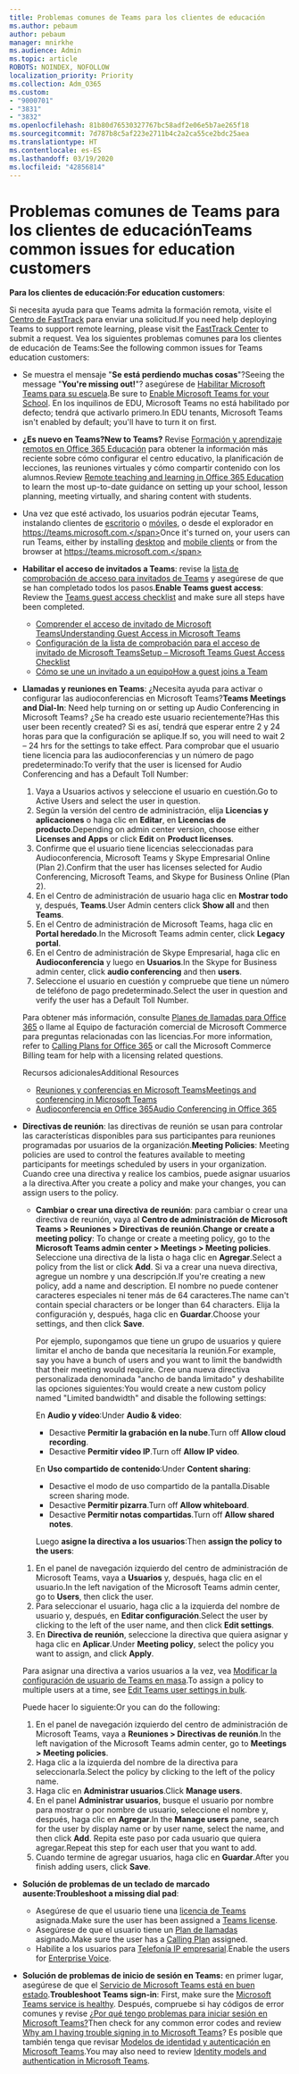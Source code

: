 ```yaml
---
title: Problemas comunes de Teams para los clientes de educación
ms.author: pebaum
author: pebaum
manager: mnirkhe
ms.audience: Admin
ms.topic: article
ROBOTS: NOINDEX, NOFOLLOW
localization_priority: Priority
ms.collection: Adm_O365
ms.custom:
- "9000701"
- "3831"
- "3832"
ms.openlocfilehash: 81b80d76530327767bc58adf2e06e5b7ae265f18
ms.sourcegitcommit: 7d787b8c5af223e2711b4c2a2ca55ce2bdc25aea
ms.translationtype: HT
ms.contentlocale: es-ES
ms.lasthandoff: 03/19/2020
ms.locfileid: "42856814"
---
```

# <a name="teams-common-issues-for-education-customers"></a><span data-ttu-id="91491-102">Problemas comunes de Teams para los clientes de educación</span><span class="sxs-lookup"><span data-stu-id="91491-102">Teams common issues for education customers</span></span>

<span data-ttu-id="91491-103">**Para los clientes de educación:**</span><span class="sxs-lookup"><span data-stu-id="91491-103">**For education customers**:</span></span>

<span data-ttu-id="91491-104">Si necesita ayuda para que Teams admita la formación remota, visite el [Centro de FastTrack](https://www.microsoft.com/fasttrack) para enviar una solicitud.</span><span class="sxs-lookup"><span data-stu-id="91491-104">If you need help deploying Teams to support remote learning, please visit the [FastTrack Center](https://www.microsoft.com/fasttrack) to submit a request.</span></span> <span data-ttu-id="91491-105">Vea los siguientes problemas comunes para los clientes de educación de Teams:</span><span class="sxs-lookup"><span data-stu-id="91491-105">See the following common issues for Teams education customers:</span></span>

- <span data-ttu-id="91491-106">Se muestra el mensaje "**Se está perdiendo muchas cosas**"?</span><span class="sxs-lookup"><span data-stu-id="91491-106">Seeing the message "**You're missing out!**"?</span></span> <span data-ttu-id="91491-107">asegúrese de [Habilitar Microsoft Teams para su escuela](https://docs.microsoft.com/microsoft-365/education/intune-edu-trial/enable-microsoft-teams).</span><span class="sxs-lookup"><span data-stu-id="91491-107">Be sure to [Enable Microsoft Teams for your School](https://docs.microsoft.com/microsoft-365/education/intune-edu-trial/enable-microsoft-teams).</span></span> <span data-ttu-id="91491-108">En los inquilinos de EDU, Microsoft Teams no está habilitado por defecto; tendrá que activarlo primero.</span><span class="sxs-lookup"><span data-stu-id="91491-108">In EDU tenants, Microsoft Teams isn't enabled by default; you'll have to turn it on first.</span></span>

- <span data-ttu-id="91491-109">**¿Es nuevo en Teams?**</span><span class="sxs-lookup"><span data-stu-id="91491-109">**New to Teams?**</span></span> <span data-ttu-id="91491-110">Revise [Formación y aprendizaje remotos en Office 365 Educación](https://support.office.com/article/remote-teaching-and-learning-in-office-365-education-f651ccae-7b65-478b-8366-51bb884025c4) para obtener la información más reciente sobre cómo configurar el centro educativo, la planificación de lecciones, las reuniones virtuales y cómo compartir contenido con los alumnos.</span><span class="sxs-lookup"><span data-stu-id="91491-110">Review [Remote teaching and learning in Office 365 Education](https://support.office.com/article/remote-teaching-and-learning-in-office-365-education-f651ccae-7b65-478b-8366-51bb884025c4) to learn the most up-to-date guidance on setting up your school, lesson planning, meeting virtually, and sharing content with students.</span></span>

- <span data-ttu-id="91491-111">Una vez que esté activado, los usuarios podrán ejecutar Teams, instalando clientes de [escritorio](https://docs.microsoft.com/MicrosoftTeams/get-clients#desktop-client) o [móviles](https://docs.microsoft.com/MicrosoftTeams/get-clients#mobile-clients), o desde el explorador en https://teams.microsoft.com.</span><span class="sxs-lookup"><span data-stu-id="91491-111">Once it's turned on, your users can run Teams, either by installing [desktop](https://docs.microsoft.com/MicrosoftTeams/get-clients#desktop-client) and [mobile clients](https://docs.microsoft.com/MicrosoftTeams/get-clients#mobile-clients) or from the browser at https://teams.microsoft.com.</span></span>

- <span data-ttu-id="91491-112">**Habilitar el acceso de invitados a Teams**: revise la [lista de comprobación de acceso para invitados de Teams](https://docs.microsoft.com/microsoftteams/guest-access-checklist) y asegúrese de que se han completado todos los pasos.</span><span class="sxs-lookup"><span data-stu-id="91491-112">**Enable Teams guest access**: Review the [Teams guest access checklist](https://docs.microsoft.com/microsoftteams/guest-access-checklist) and make sure all steps have been completed.</span></span>
    - [<span data-ttu-id="91491-113">Comprender el acceso de invitado de Microsoft Teams</span><span class="sxs-lookup"><span data-stu-id="91491-113">Understanding Guest Access in Microsoft Teams</span></span>](https://docs.microsoft.com/microsoftteams/guest-access)
    - [<span data-ttu-id="91491-114">Configuración de la lista de comprobación para el acceso de invitado de Microsoft Teams</span><span class="sxs-lookup"><span data-stu-id="91491-114">Setup – Microsoft Teams Guest Access Checklist</span></span>](https://docs.microsoft.com/microsoftteams/guest-access-checklist)
    - [<span data-ttu-id="91491-115">Cómo se une un invitado a un equipo</span><span class="sxs-lookup"><span data-stu-id="91491-115">How a guest joins a Team</span></span>](https://docs.microsoft.com/microsoftteams/guest-joins)

- <span data-ttu-id="91491-116">**Llamadas y reuniones en Teams**: ¿Necesita ayuda para activar o configurar las audioconferencias en Microsoft Teams?</span><span class="sxs-lookup"><span data-stu-id="91491-116">**Teams Meetings and Dial-In**: Need help turning on or setting up Audio Conferencing in Microsoft Teams?</span></span> <span data-ttu-id="91491-117">¿Se ha creado este usuario recientemente?</span><span class="sxs-lookup"><span data-stu-id="91491-117">Has this user been recently created?</span></span> <span data-ttu-id="91491-118">Si es así, tendrá que esperar entre 2 y 24 horas para que la configuración se aplique.</span><span class="sxs-lookup"><span data-stu-id="91491-118">If so, you will need to wait 2 – 24 hrs for the settings to take effect.</span></span> <span data-ttu-id="91491-119">Para comprobar que el usuario tiene licencia para las audioconferencias y un número de pago predeterminado:</span><span class="sxs-lookup"><span data-stu-id="91491-119">To verify that the user is licensed for Audio Conferencing and has a Default Toll Number:</span></span>
    1. <span data-ttu-id="91491-120">Vaya a Usuarios activos y seleccione el usuario en cuestión.</span><span class="sxs-lookup"><span data-stu-id="91491-120">Go to Active Users and select the user in question.</span></span>
    2. <span data-ttu-id="91491-121">Según la versión del centro de administración, elija **Licencias y aplicaciones** o haga clic en **Editar**, en **Licencias de producto**.</span><span class="sxs-lookup"><span data-stu-id="91491-121">Depending on admin center version, choose either **Licenses and Apps** or click **Edit** on **Product licenses**.</span></span>
    3. <span data-ttu-id="91491-122">Confirme que el usuario tiene licencias seleccionadas para Audioconferencia, Microsoft Teams y Skype Empresarial Online (Plan 2).</span><span class="sxs-lookup"><span data-stu-id="91491-122">Confirm that the user has licenses selected for Audio Conferencing, Microsoft Teams, and Skype for Business Online (Plan 2).</span></span>
    4. <span data-ttu-id="91491-123">En el Centro de administración de usuario haga clic en **Mostrar todo** y, después, **Teams**.</span><span class="sxs-lookup"><span data-stu-id="91491-123">User Admin centers click **Show all** and then **Teams**.</span></span>
    5. <span data-ttu-id="91491-124">En el Centro de administración de Microsoft Teams, haga clic en **Portal heredado**.</span><span class="sxs-lookup"><span data-stu-id="91491-124">In the Microsoft Teams admin center, click **Legacy portal**.</span></span>
    6. <span data-ttu-id="91491-125">En el Centro de administración de Skype Empresarial, haga clic en **Audioconferencia** y luego en **Usuarios**.</span><span class="sxs-lookup"><span data-stu-id="91491-125">In the Skype for Business admin center, click **audio conferencing** and then **users**.</span></span>
    7. <span data-ttu-id="91491-126">Seleccione el usuario en cuestión y compruebe que tiene un número de teléfono de pago predeterminado.</span><span class="sxs-lookup"><span data-stu-id="91491-126">Select the user in question and verify the user has a Default Toll Number.</span></span>

    <span data-ttu-id="91491-127">Para obtener más información, consulte [Planes de llamadas para Office 365](https://docs.microsoft.com/microsoftteams/calling-plans-for-office-365) o llame al Equipo de facturación comercial de Microsoft Commerce para preguntas relacionadas con las licencias.</span><span class="sxs-lookup"><span data-stu-id="91491-127">For more information, refer to [Calling Plans for Office 365](https://docs.microsoft.com/microsoftteams/calling-plans-for-office-365) or call the Microsoft Commerce Billing team for help with a licensing related questions.</span></span>

    <span data-ttu-id="91491-128">Recursos adicionales</span><span class="sxs-lookup"><span data-stu-id="91491-128">Additional Resources</span></span>

    - [<span data-ttu-id="91491-129">Reuniones y conferencias en Microsoft Teams</span><span class="sxs-lookup"><span data-stu-id="91491-129">Meetings and conferencing in Microsoft Teams</span></span>](https://docs.microsoft.com/microsoftteams/deploy-meetings-microsoft-teams-landing-page)
    - [<span data-ttu-id="91491-130">Audioconferencia en Office 365</span><span class="sxs-lookup"><span data-stu-id="91491-130">Audio Conferencing in Office 365</span></span>](https://docs.microsoft.com/microsoftteams/audio-conferencing-in-office-365)

- <span data-ttu-id="91491-131">**Directivas de reunión**: las directivas de reunión se usan para controlar las características disponibles para sus participantes para reuniones programadas por usuarios de la organización.</span><span class="sxs-lookup"><span data-stu-id="91491-131">**Meeting Policies**: Meeting policies are used to control the features available to meeting participants for meetings scheduled by users in your organization.</span></span> <span data-ttu-id="91491-132">Cuando cree una directiva y realice los cambios, puede asignar usuarios a la directiva.</span><span class="sxs-lookup"><span data-stu-id="91491-132">After you create a policy and make your changes, you can assign users to the policy.</span></span>

    - <span data-ttu-id="91491-133">**Cambiar o crear una directiva de reunión**: para cambiar o crear una directiva de reunión, vaya al **Centro de administración de Microsoft Teams > Reuniones > Directivas de reunión**.</span><span class="sxs-lookup"><span data-stu-id="91491-133">**Change or create a meeting policy**: To change or create a meeting policy, go to the **Microsoft Teams admin center > Meetings > Meeting policies**.</span></span> <span data-ttu-id="91491-134">Seleccione una directiva de la lista o haga clic en **Agregar**.</span><span class="sxs-lookup"><span data-stu-id="91491-134">Select a policy from the list or click **Add**.</span></span> <span data-ttu-id="91491-135">Si va a crear una nueva directiva, agregue un nombre y una descripción.</span><span class="sxs-lookup"><span data-stu-id="91491-135">If you're creating a new policy, add a name and description.</span></span> <span data-ttu-id="91491-136">El nombre no puede contener caracteres especiales ni tener más de 64 caracteres.</span><span class="sxs-lookup"><span data-stu-id="91491-136">The name can't contain special characters or be longer than 64 characters.</span></span> <span data-ttu-id="91491-137">Elija la configuración y, después, haga clic en **Guardar**.</span><span class="sxs-lookup"><span data-stu-id="91491-137">Choose your settings, and then click **Save**.</span></span> 
    
        <span data-ttu-id="91491-138">Por ejemplo, supongamos que tiene un grupo de usuarios y quiere limitar el ancho de banda que necesitaría la reunión.</span><span class="sxs-lookup"><span data-stu-id="91491-138">For example, say you have a bunch of users and you want to limit the bandwidth that their meeting would require.</span></span> <span data-ttu-id="91491-139">Cree una nueva directiva personalizada denominada "ancho de banda limitado" y deshabilite las opciones siguientes:</span><span class="sxs-lookup"><span data-stu-id="91491-139">You would create a new custom policy named "Limited bandwidth" and disable the following settings:</span></span>

        <span data-ttu-id="91491-140">En **Audio y vídeo**:</span><span class="sxs-lookup"><span data-stu-id="91491-140">Under **Audio & video**:</span></span>
        - <span data-ttu-id="91491-141">Desactive **Permitir la grabación en la nube**.</span><span class="sxs-lookup"><span data-stu-id="91491-141">Turn off **Allow cloud recording**.</span></span>
        - <span data-ttu-id="91491-142">Desactive **Permitir vídeo IP**.</span><span class="sxs-lookup"><span data-stu-id="91491-142">Turn off **Allow IP video**.</span></span>

        <span data-ttu-id="91491-143">En **Uso compartido de contenido**:</span><span class="sxs-lookup"><span data-stu-id="91491-143">Under **Content sharing**:</span></span>

        - <span data-ttu-id="91491-144">Desactive el modo de uso compartido de la pantalla.</span><span class="sxs-lookup"><span data-stu-id="91491-144">Disable screen sharing mode.</span></span>
        - <span data-ttu-id="91491-145">Desactive **Permitir pizarra**.</span><span class="sxs-lookup"><span data-stu-id="91491-145">Turn off **Allow whiteboard**.</span></span>
        - <span data-ttu-id="91491-146">Desactive **Permitir notas compartidas**.</span><span class="sxs-lookup"><span data-stu-id="91491-146">Turn off **Allow shared notes**.</span></span>

        <span data-ttu-id="91491-147">Luego **asigne la directiva a los usuarios**:</span><span class="sxs-lookup"><span data-stu-id="91491-147">Then **assign the policy to the users**:</span></span>

    1. <span data-ttu-id="91491-148">En el panel de navegación izquierdo del centro de administración de Microsoft Teams, vaya a **Usuarios** y, después, haga clic en el usuario.</span><span class="sxs-lookup"><span data-stu-id="91491-148">In the left navigation of the Microsoft Teams admin center, go to **Users**, then click the user.</span></span>
    2. <span data-ttu-id="91491-149">Para seleccionar el usuario, haga clic a la izquierda del nombre de usuario y, después, en **Editar configuración**.</span><span class="sxs-lookup"><span data-stu-id="91491-149">Select the user by clicking to the left of the user name, and then click **Edit settings**.</span></span>
    3. <span data-ttu-id="91491-150">En **Directiva de reunión**, seleccione la directiva que quiera asignar y haga clic en **Aplicar**.</span><span class="sxs-lookup"><span data-stu-id="91491-150">Under **Meeting policy**, select the policy you want to assign, and click **Apply**.</span></span>

    <span data-ttu-id="91491-151">Para asignar una directiva a varios usuarios a la vez, vea [Modificar la configuración de usuario de Teams en masa](https://docs.microsoft.com/microsoftteams/edit-user-settings-in-bulk).</span><span class="sxs-lookup"><span data-stu-id="91491-151">To assign a policy to multiple users at a time, see [Edit Teams user settings in bulk](https://docs.microsoft.com/microsoftteams/edit-user-settings-in-bulk).</span></span>

    <span data-ttu-id="91491-152">Puede hacer lo siguiente:</span><span class="sxs-lookup"><span data-stu-id="91491-152">Or you can do the following:</span></span>
    1. <span data-ttu-id="91491-153">En el panel de navegación izquierdo del centro de administración de Microsoft Teams, vaya a **Reuniones > Directivas de reunión**.</span><span class="sxs-lookup"><span data-stu-id="91491-153">In the left navigation of the Microsoft Teams admin center, go to **Meetings > Meeting policies**.</span></span>
    2. <span data-ttu-id="91491-154">Haga clic a la izquierda del nombre de la directiva para seleccionarla.</span><span class="sxs-lookup"><span data-stu-id="91491-154">Select the policy by clicking to the left of the policy name.</span></span>
    3. <span data-ttu-id="91491-155">Haga clic en **Administrar usuarios**.</span><span class="sxs-lookup"><span data-stu-id="91491-155">Click **Manage users**.</span></span>
    4. <span data-ttu-id="91491-156">En el panel **Administrar usuarios**, busque el usuario por nombre para mostrar o por nombre de usuario, seleccione el nombre y, después, haga clic en **Agregar**.</span><span class="sxs-lookup"><span data-stu-id="91491-156">In the **Manage users** pane, search for the user by display name or by user name, select the name, and then click **Add**.</span></span> <span data-ttu-id="91491-157">Repita este paso por cada usuario que quiera agregar.</span><span class="sxs-lookup"><span data-stu-id="91491-157">Repeat this step for each user that you want to add.</span></span>
    5. <span data-ttu-id="91491-158">Cuando termine de agregar usuarios, haga clic en **Guardar**.</span><span class="sxs-lookup"><span data-stu-id="91491-158">After you finish adding users, click **Save**.</span></span>

- <span data-ttu-id="91491-159">**Solución de problemas de un teclado de marcado ausente:**</span><span class="sxs-lookup"><span data-stu-id="91491-159">**Troubleshoot a missing dial pad**:</span></span>
    - <span data-ttu-id="91491-160">Asegúrese de que el usuario tiene una [licencia de Teams](https://docs.microsoft.com/MicrosoftTeams/assign-teams-licenses) asignada.</span><span class="sxs-lookup"><span data-stu-id="91491-160">Make sure the user has been assigned a [Teams license](https://docs.microsoft.com/MicrosoftTeams/assign-teams-licenses).</span></span>
    - <span data-ttu-id="91491-161">Asegúrese de que el usuario tiene un [Plan de llamadas](https://docs.microsoft.com/MicrosoftTeams/calling-plan-landing-page) asignado.</span><span class="sxs-lookup"><span data-stu-id="91491-161">Make sure the user has a [Calling Plan](https://docs.microsoft.com/MicrosoftTeams/calling-plan-landing-page) assigned.</span></span>
    - <span data-ttu-id="91491-162">Habilite a los usuarios para [Telefonía IP empresarial](https://docs.microsoft.com/skypeforbusiness/skype-for-business-hybrid-solutions/plan-your-phone-system-cloud-pbx-solution/enable-users-for-enterprise-voice-online-and-phone-system-voicemail#to-enable-your-users-for-phone-system-in-office-365-voice-and-voicemail).</span><span class="sxs-lookup"><span data-stu-id="91491-162">Enable the users for [Enterprise Voice](https://docs.microsoft.com/skypeforbusiness/skype-for-business-hybrid-solutions/plan-your-phone-system-cloud-pbx-solution/enable-users-for-enterprise-voice-online-and-phone-system-voicemail#to-enable-your-users-for-phone-system-in-office-365-voice-and-voicemail).</span></span>

- <span data-ttu-id="91491-163">**Solución de problemas de inicio de sesión en Teams:** en primer lugar, asegúrese de que el [Servicio de Microsoft Teams está en buen estado](https://admin.microsoft.com/Adminportal/Home?source=applauncher#/servicehealth).</span><span class="sxs-lookup"><span data-stu-id="91491-163">**Troubleshoot Teams sign-in**: First, make sure the [Microsoft Teams service is healthy](https://admin.microsoft.com/Adminportal/Home?source=applauncher#/servicehealth).</span></span> <span data-ttu-id="91491-164">Después, compruebe si hay códigos de error comunes y revise [¿Por qué tengo problemas para iniciar sesión en Microsoft Teams?](https://support.office.com/article/a02f683b-61a3-4008-9447-ee60c5593b0f)</span><span class="sxs-lookup"><span data-stu-id="91491-164">Then check for any common error codes and review [Why am I having trouble signing in to Microsoft Teams](https://support.office.com/article/a02f683b-61a3-4008-9447-ee60c5593b0f)?</span></span> <span data-ttu-id="91491-165">Es posible que también tenga que revisar [Modelos de identidad y autenticación en Microsoft Teams](https://docs.microsoft.com/MicrosoftTeams/identify-models-authentication).</span><span class="sxs-lookup"><span data-stu-id="91491-165">You may also need to review [Identity models and authentication in Microsoft Teams](https://docs.microsoft.com/MicrosoftTeams/identify-models-authentication).</span></span>
